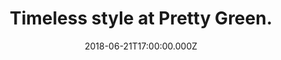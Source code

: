 ---
campaign-uuid: "c-833aac0d-56b9-4110-971a-9e5e7acb8a09"
type: "Preview"
category: "Fashion"
date: "2018-06-21T17:00:00.000Z"
end-date: "2018-08-20T23:59:00.000Z"
disable-form: false
is_promoted: false
has_entry_page: false
title: "Timeless style at Pretty Green."
competition-description: "This year marks the 50th anniversary of The Beatles’ psychedelic\
  \ epic, ‘Yellow Submarine’. To celebrate their greatest cinematic triumph, Pretty\
  \ Green developed a dedicated capsule collection that echoes the masterpiece in\
  \ all its kaleidoscopic glory and now they have half prize at their entire Pretty\
  \ Green x Beatles collection! A variety of vintage style T-shirts, Grandad shirts,\
  \ Kaftans & more."
banner-img: "https://assets.expresslyapp.com/asset-eb0a8962-a57b-4788-9123-531e4d2c0224.jpg"
logo-left-href: "https://www.prettygreen.com"
logo-left-image: "https://assets.expresslyapp.com/asset-e7a49928-dee2-457f-b60c-01e3ea9c7e04.jpg"
logo-left-title: "Pretty Green"
has-winner: false
---